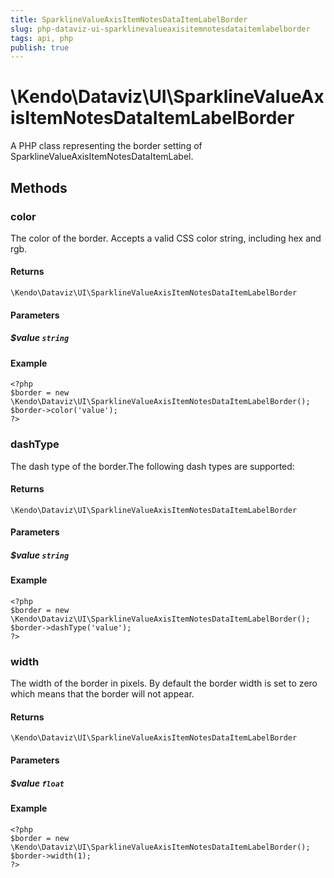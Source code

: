 ```yaml
---
title: SparklineValueAxisItemNotesDataItemLabelBorder
slug: php-dataviz-ui-sparklinevalueaxisitemnotesdataitemlabelborder
tags: api, php
publish: true
---
```


# \Kendo\Dataviz\UI\SparklineValueAxisItemNotesDataItemLabelBorder

A PHP class representing the border setting of SparklineValueAxisItemNotesDataItemLabel.


## Methods

### color
The color of the border. Accepts a valid CSS color string, including hex and rgb.

#### Returns
`\Kendo\Dataviz\UI\SparklineValueAxisItemNotesDataItemLabelBorder`

#### Parameters

##### $value `string`



#### Example 
    <?php
    $border = new \Kendo\Dataviz\UI\SparklineValueAxisItemNotesDataItemLabelBorder();
    $border->color('value');
    ?>

### dashType
The dash type of the border.The following dash types are supported:

#### Returns
`\Kendo\Dataviz\UI\SparklineValueAxisItemNotesDataItemLabelBorder`

#### Parameters

##### $value `string`



#### Example 
    <?php
    $border = new \Kendo\Dataviz\UI\SparklineValueAxisItemNotesDataItemLabelBorder();
    $border->dashType('value');
    ?>

### width
The width of the border in pixels. By default the border width is set to zero which means that the border will not appear.

#### Returns
`\Kendo\Dataviz\UI\SparklineValueAxisItemNotesDataItemLabelBorder`

#### Parameters

##### $value `float`



#### Example 
    <?php
    $border = new \Kendo\Dataviz\UI\SparklineValueAxisItemNotesDataItemLabelBorder();
    $border->width(1);
    ?>

